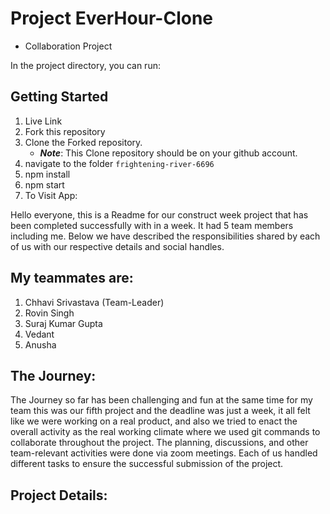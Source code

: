 # Project EverHour-Clone
- Collaboration Project 


In the project directory, you can run:

## Getting Started
1. Live Link 
2. Fork this repository 
3. Clone the Forked repository.
   - **_Note_**: This Clone repository should be on your github account.
4. navigate to the folder `frightening-river-6696`
5. npm install
6. npm start
7. To Visit App:

Hello everyone, this is a Readme for our construct week project that has been completed successfully with in a week. It had 5 team members including me. Below we have described the responsibilities shared by each of us with our respective details and social handles.

## My teammates are:

1. Chhavi Srivastava (Team-Leader)
2. Rovin Singh 
3. Suraj Kumar Gupta 
4. Vedant 
5. Anusha

## The Journey:

The Journey so far has been challenging and fun at the same time for my team this was our fifth project and the deadline was just a week, it all felt like we were working on a real product, and also we tried to enact the overall activity as the real working climate where we used git commands to collaborate throughout the project. The planning, discussions, and other team-relevant activities were done via zoom meetings. Each of us handled different tasks to ensure the successful submission of the project.

## Project Details:
